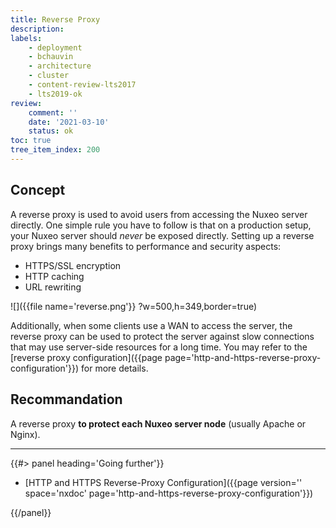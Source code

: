 ```yaml
---
title: Reverse Proxy
description: 
labels:
    - deployment
    - bchauvin
    - architecture
    - cluster
    - content-review-lts2017
    - lts2019-ok
review:
    comment: ''
    date: '2021-03-10'
    status: ok
toc: true
tree_item_index: 200
---
```


## Concept

A reverse proxy is used to avoid users from accessing the Nuxeo server directly. One simple rule you have to follow is that on a production setup, your Nuxeo server should *never* be exposed directly. Setting up a reverse proxy brings many benefits to performance and security aspects:

- HTTPS/SSL encryption
- HTTP caching
- URL rewriting

![]({{file name='reverse.png'}} ?w=500,h=349,border=true)

Additionally, when some clients use a WAN to access the server, the reverse proxy can be used to protect the server against slow connections that may use server-side resources for a long time. You may refer to the [reverse proxy configuration]({{page page='http-and-https-reverse-proxy-configuration'}}) for more details.

## Recommandation

A reverse proxy **to protect each Nuxeo server node** (usually Apache or Nginx).

* * *

<div class="row" data-equalizer data-equalize-on="medium"><div class="column medium-6">{{#> panel heading='Going further'}}

- [HTTP and HTTPS Reverse-Proxy Configuration]({{page version='' space='nxdoc' page='http-and-https-reverse-proxy-configuration'}})

{{/panel}}</div><div class="column medium-6">
</div></div>